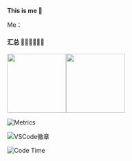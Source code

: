<!--
 * @Author: Lumen
 * @Date: 2021-09-27 16:18:30
 * @LastEditTime: 2021-09-27 16:32:36
 * @LastEditors: Lumen
 * @Description:
 * 🐱‍🏍🐱‍🏍🐱‍🏍🐱‍🏍🐱‍🏍🐱‍🏍🐱‍🏍🐱‍🏍🐱‍🏍🐱‍🏍
-->

**This is me 👋**

Me：

#### 汇总 🐱‍🏍🐱‍🏍🐱‍🏍
<img align="" height="137px" src="https://github-readme-stats.vercel.app/api?username=Lumennnn&hide_title=true&show_icons=true&include_all_commits=true&line_height=21&locale=cn" /><img align="" height="137px" src="https://github-readme-stats.vercel.app/api/top-langs/?username=Lumennnn&hide_title=true&layout=compact&locale=cn" />



![Metrics](https://metrics.lecoq.io/Lumennnn?template=classic&config.timezone=Asia%2FShanghai)

![VSCode徽章](https://img.shields.io/badge/%E5%86%99%E4%BD%9C%E5%B7%A5%E5%85%B7-VS%20Code-blue)

![Code Time](https://img.shields.io/endpoint?style=flat&url=https://codetime-api.datreks.com/badge/2620?logoColor=white%26project=%26recentMS=0%26showProject=false)
